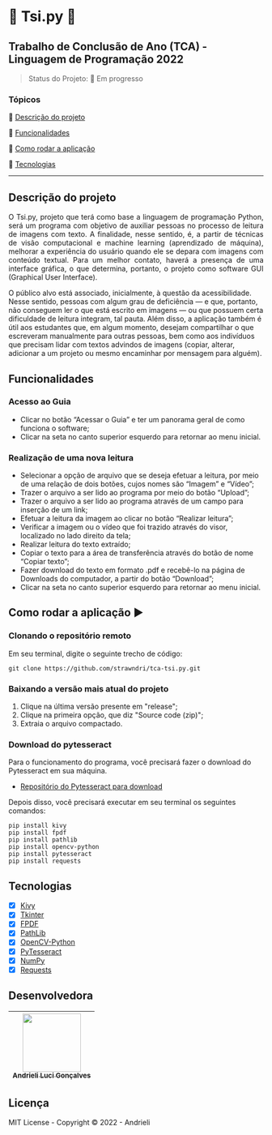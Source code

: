 # :snake: Tsi.py :snake:
## Trabalho de Conclusão de Ano (TCA) - Linguagem de Programação 2022

<p align="center">
  
</p>

> Status do Projeto: :construction: Em progresso 

### Tópicos 

:small_blue_diamond: [Descrição do projeto](#descrição-do-projeto)

:small_blue_diamond: [Funcionalidades](#funcionalidades)

:small_blue_diamond: [Como rodar a aplicação](#como-rodar-a-aplicação-arrow_forward)

:small_blue_diamond: [Tecnologias](#tecnologias)

---

## Descrição do projeto 

<p align="justify">
  O Tsi.py, projeto que terá como base a linguagem de programação Python, será um programa com objetivo de auxiliar pessoas no processo de leitura de imagens com texto. A finalidade, nesse sentido, é, a partir de técnicas de visão computacional e machine learning (aprendizado de máquina), melhorar a experiência do usuário quando ele se depara com imagens com conteúdo textual. Para um melhor contato, haverá a presença de uma interface gráfica, o que determina, portanto, o projeto como software GUI (Graphical User Interface). 

  O público alvo está associado, inicialmente, à questão da acessibilidade. Nesse sentido, pessoas com algum grau de deficiência — e que, portanto, não conseguem ler o que está escrito em imagens — ou que possuem certa dificuldade de leitura integram, tal pauta. Além disso, a aplicação também é útil aos estudantes que, em algum momento, desejam compartilhar o que escreveram manualmente para outras pessoas, bem como aos indivíduos que precisam lidar com textos advindos de imagens (copiar, alterar, adicionar a um projeto ou mesmo encaminhar por mensagem para alguém).
</p>

## Funcionalidades
### Acesso ao Guia
- Clicar no botão “Acessar o Guia” e ter um panorama geral de como funciona o software;
- Clicar na seta no canto superior esquerdo para retornar ao menu inicial.

### Realização de uma nova leitura
- Selecionar a opção de arquivo que se deseja efetuar a leitura, por meio de uma relação de dois botões, cujos nomes são “Imagem” e “Vídeo”;
- Trazer o arquivo a ser lido ao programa por meio do botão “Upload”;
- Trazer o arquivo a ser lido ao programa através de um campo para inserção de um link;
- Efetuar a leitura da imagem ao clicar no botão “Realizar leitura”;
- Verificar a imagem ou o vídeo que foi trazido através do visor, localizado no lado direito da tela;
- Realizar leitura do texto extraído;
- Copiar o texto para a área de transferência através do botão de nome “Copiar texto”;
- Fazer download do texto em formato .pdf e recebê-lo na página de Downloads do computador, a partir do botão “Download”;
- Clicar na seta no canto superior esquerdo para retornar ao menu inicial.

## Como rodar a aplicação :arrow_forward:

### Clonando o repositório remoto
Em seu terminal, digite o seguinte trecho de código:
```
git clone https://github.com/strawndri/tca-tsi.py.git
```

### Baixando a versão mais atual do projeto
1. Clique na última versão presente em "release";
2. Clique na primeira opção, que diz "Source code (zip)";
3. Extraia o arquivo compactado.

### Download do pytesseract
Para o funcionamento do programa, você precisará fazer o download do Pytesseract em sua máquina. 
- [Repositório do Pytesseract para download](https://github.com/tesseract-ocr/tesseract/wiki/Downloads)

Depois disso, você precisará executar em seu terminal os seguintes comandos:
```
pip install kivy
pip install fpdf
pip install pathlib
pip install opencv-python
pip install pytesseract
pip install requests
```

## Tecnologias
- [X] [Kivy](https://kivy.org/)
- [X] [Tkinter](https://docs.python.org/3/library/tkinter.html)
- [X] [FPDF](https://pypi.org/project/fpdf/)
- [X] [PathLib](https://docs.python.org/3/library/pathlib.html)
- [X] [OpenCV-Python](https://pypi.org/project/opencv-python/)
- [X] [PyTesseract](https://pypi.org/project/pytesseract/)
- [X] [NumPy](https://numpy.org/doc/stable/)
- [X] [Requests](https://pypi.org/project/requests/)

## Desenvolvedora

| [<img src="https://avatars.githubusercontent.com/u/62841828?v=4" width=115><br><sub>Andrieli Luci Gonçalves</sub>](https://github.com/strawndri) |
| :---: |

## Licença 
MIT License - Copyright :copyright: 2022 - Andrieli
